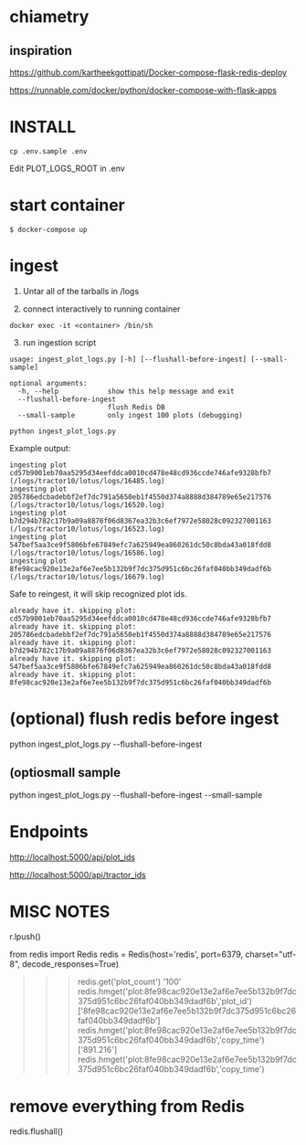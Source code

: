 # chiametry

## inspiration

https://github.com/kartheekgottipati/Docker-compose-flask-redis-deploy

https://runnable.com/docker/python/docker-compose-with-flask-apps

# INSTALL

```
cp .env.sample .env
```

Edit PLOT_LOGS_ROOT in .env

# start container

```
$ docker-compose up
```

# ingest

1. Untar all of the tarballs in /logs

2. connect interactively to running container

```
docker exec -it <container> /bin/sh
```

3. run ingestion script

```
usage: ingest_plot_logs.py [-h] [--flushall-before-ingest] [--small-sample]

optional arguments:
  -h, --help            show this help message and exit
  --flushall-before-ingest
                        flush Redis DB
  --small-sample        only ingest 100 plots (debugging)
```

```
python ingest_plot_logs.py
```

Example output:

```
ingesting plot cd57b9001eb70aa5295d34eefddca0010cd478e48cd936ccde746afe9328bfb7 (/logs/tractor10/lotus/logs/16485.log)
ingesting plot 205786edcbadebbf2ef7dc791a5650eb1f4550d374a8888d384789e65e217576 (/logs/tractor10/lotus/logs/16520.log)
ingesting plot b7d294b782c17b9a09a8876f06d8367ea32b3c6ef7972e58028c092327001163 (/logs/tractor10/lotus/logs/16523.log)
ingesting plot 547bef5aa3ce9f5806bfe67849efc7a625949ea860261dc50c8bda43a018fdd8 (/logs/tractor10/lotus/logs/16586.log)
ingesting plot 8fe98cac920e13e2af6e7ee5b132b9f7dc375d951c6bc26faf040bb349dadf6b (/logs/tractor10/lotus/logs/16679.log)
```

Safe to reingest, it will skip recognized plot ids.

```
already have it. skipping plot: cd57b9001eb70aa5295d34eefddca0010cd478e48cd936ccde746afe9328bfb7
already have it. skipping plot: 205786edcbadebbf2ef7dc791a5650eb1f4550d374a8888d384789e65e217576
already have it. skipping plot: b7d294b782c17b9a09a8876f06d8367ea32b3c6ef7972e58028c092327001163
already have it. skipping plot: 547bef5aa3ce9f5806bfe67849efc7a625949ea860261dc50c8bda43a018fdd8
already have it. skipping plot: 8fe98cac920e13e2af6e7ee5b132b9f7dc375d951c6bc26faf040bb349dadf6b
```

# (optional) flush redis before ingest

python ingest_plot_logs.py --flushall-before-ingest

## (optiosmall sample

python ingest_plot_logs.py --flushall-before-ingest --small-sample

# Endpoints

[http://localhost:5000/api/plot_ids](http://localhost:5000/api/plot_ids)

[http://localhost:5000/api/tractor_ids](http://localhost:5000/api/tractor_ids)

# MISC NOTES

r.lpush()

from redis import Redis
redis = Redis(host='redis', port=6379, charset="utf-8", decode_responses=True)

> > > redis.get('plot_count')
> > > '100'
> > > redis.hmget('plot:8fe98cac920e13e2af6e7ee5b132b9f7dc375d951c6bc26faf040bb349dadf6b','plot_id')
> > > ['8fe98cac920e13e2af6e7ee5b132b9f7dc375d951c6bc26faf040bb349dadf6b']
> > > redis.hmget('plot:8fe98cac920e13e2af6e7ee5b132b9f7dc375d951c6bc26faf040bb349dadf6b','copy_time')
> > > ['891.216']
> > > redis.hmget('plot:8fe98cac920e13e2af6e7ee5b132b9f7dc375d951c6bc26faf040bb349dadf6b','copy_time')

# remove everything from Redis

redis.flushall()
